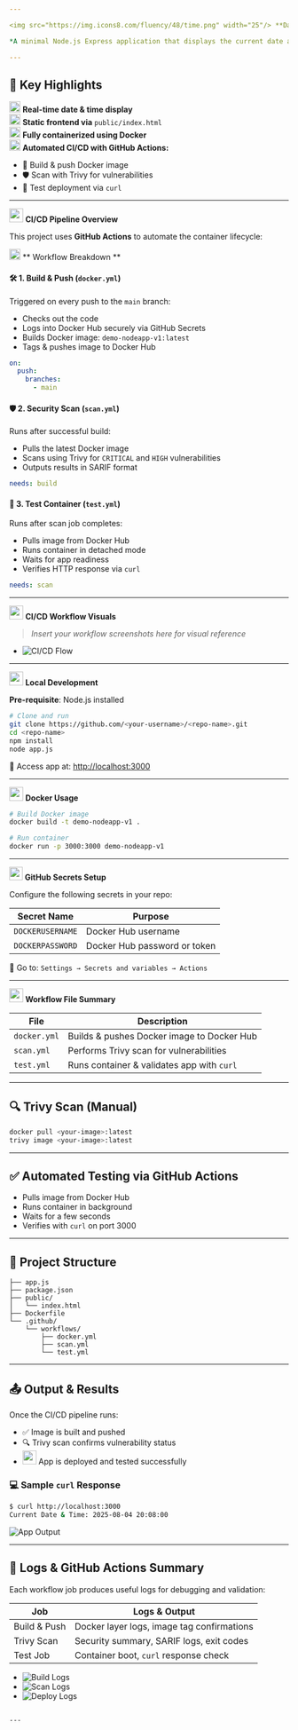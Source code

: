 ```yaml
---

<img src="https://img.icons8.com/fluency/48/time.png" width="25"/> **Date & Time Web App**

*A minimal Node.js Express application that displays the current date and time. Built for containerized deployment with automated CI/CD using Docker and GitHub Actions.*

---
```


## 🌟 Key Highlights

<p align="left">
  <img src="https://img.icons8.com/fluency/30/planner.png" width="20"/> <b>Real-time date & time display</b><br/>
  <img src="https://img.icons8.com/fluency/30/web.png" width="20"/> <b>Static frontend via</b> <code>public/index.html</code><br/>
  <img src="https://img.icons8.com/fluency/30/docker.png" width="20"/> <b>Fully containerized using Docker</b><br/>
  <img src="https://img.icons8.com/fluency/30/automatic.png" width="20"/> <b>Automated CI/CD with GitHub Actions:</b>
  <ul>
    <li>🔨 Build & push Docker image</li>
    <li>🛡️ Scan with Trivy for vulnerabilities</li>
    <li>📡 Test deployment via <code>curl</code></li>
  </ul>
</p>

---

<img src="https://img.icons8.com/color/48/github.png" width="25"/> **CI/CD Pipeline Overview**

This project uses **GitHub Actions** to automate the container lifecycle:

<img src="https://img.icons8.com/?size=100&id=122699&format=png&color=000000" width="20"/> ** Workflow Breakdown **

#### 🛠️ 1. Build & Push (`docker.yml`)
Triggered on every push to the `main` branch:

- Checks out the code  
- Logs into Docker Hub securely via GitHub Secrets  
- Builds Docker image: `demo-nodeapp-v1:latest`  
- Tags & pushes image to Docker Hub  

```yaml
on:
  push:
    branches:
      - main
````

#### 🛡️ 2. Security Scan (`scan.yml`)

Runs after successful build:

* Pulls the latest Docker image
* Scans using Trivy for `CRITICAL` and `HIGH` vulnerabilities
* Outputs results in SARIF format

```yaml
needs: build
```

#### 🧪 3. Test Container (`test.yml`)

Runs after scan job completes:

* Pulls image from Docker Hub
* Runs container in detached mode
* Waits for app readiness
* Verifies HTTP response via `curl`

```yaml
needs: scan
```

---

<img src="https://img.icons8.com/?size=100&id=WMvhDPZBJ9X2&format=png&color=000000" width="25"/> **CI/CD Workflow Visuals**

> *Insert your workflow screenshots here for visual reference*

* ![CI/CD Flow](screenshots/cicd.png)

---

<img src="https://img.icons8.com/?size=100&id=19293&format=png&color=000000" width="25"/> **Local Development**

**Pre-requisite**: Node.js installed

```bash
# Clone and run
git clone https://github.com/<your-username>/<repo-name>.git
cd <repo-name>
npm install
node app.js
```

🔗 Access app at: [http://localhost:3000](http://localhost:3000)

---

<img src="https://img.icons8.com/fluency/48/docker.png" width="25"/> **Docker Usage**

```bash
# Build Docker image
docker build -t demo-nodeapp-v1 .

# Run container
docker run -p 3000:3000 demo-nodeapp-v1
```

---

<img src="https://img.icons8.com/fluency/30/security-shield-green.png" width="24"/> **GitHub Secrets Setup**

Configure the following secrets in your repo:

| Secret Name      | Purpose                      |
| ---------------- | ---------------------------- |
| `DOCKERUSERNAME` | Docker Hub username          |
| `DOCKERPASSWORD` | Docker Hub password or token |

📍 Go to: `Settings → Secrets and variables → Actions`

---

<img src="https://img.icons8.com/?size=100&id=VaM8ApUEJzn8&format=png&color=000000" width="25"/> **Workflow File Summary**

| File         | Description                                |
| ------------ | ------------------------------------------ |
| `docker.yml` | Builds & pushes Docker image to Docker Hub |
| `scan.yml`   | Performs Trivy scan for vulnerabilities    |
| `test.yml`   | Runs container & validates app with `curl` |

---

## 🔍 Trivy Scan (Manual)

```bash
docker pull <your-image>:latest
trivy image <your-image>:latest
```

---

## ✅ Automated Testing via GitHub Actions

* Pulls image from Docker Hub
* Runs container in background
* Waits for a few seconds
* Verifies with `curl` on port 3000

---

## 📁 Project Structure

```plaintext
├── app.js
├── package.json
├── public/
│   └── index.html
├── Dockerfile
└── .github/
    └── workflows/
        ├── docker.yml
        ├── scan.yml
        └── test.yml
```

---

## 📤 Output & Results

Once the CI/CD pipeline runs:

* ✅ Image is built and pushed
* 🔍 Trivy scan confirms vulnerability status
* <img src="https://img.icons8.com/fluency/48/monitor.png" width="25"/> App is deployed and tested successfully

### 💻 Sample `curl` Response

```bash
$ curl http://localhost:3000
Current Date & Time: 2025-08-04 20:08:00
```

![App Output](screenshots/output.png)

---

## 📜 Logs & GitHub Actions Summary

Each workflow job produces useful logs for debugging and validation:

| Job          | Logs & Output                              |
| ------------ | ------------------------------------------ |
| Build & Push | Docker layer logs, image tag confirmations |
| Trivy Scan   | Security summary, SARIF logs, exit codes   |
| Test Job     | Container boot, `curl` response check      |

* ![Build Logs](screenshots/log1.png)
* ![Scan Logs](screenshots/log2.png)
* ![Deploy Logs](screenshots/log3.png)

```

---



